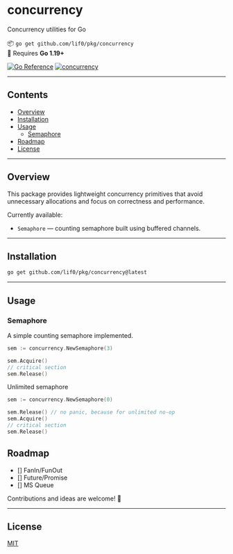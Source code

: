 # concurrency

Concurrency utilities for Go

📦 `go get github.com/lif0/pkg/concurrency`  
🧪 Requires **Go 1.19+**

[![Go Reference](https://pkg.go.dev/badge/github.com/lif0/pkg.svg)](https://pkg.go.dev/github.com/lif0/pkg/concurrency)
[![concurrency](https://coveralls.io/repos/github/lif0/pkg/badge.svg?flag=concurrency&branch=main)](https://coveralls.io/github/lif0/pkg?flag=concurrency&branch=main)

---

## Contents

- [Overview](#overview)
- [Installation](#installation)
- [Usage](#usage)
  - [Semaphore](#semaphore)
- [Roadmap](#roadmap)
- [License](#license)

---

## Overview

This package provides lightweight concurrency primitives that avoid unnecessary allocations and focus on correctness and performance.

Currently available:

- `Semaphore` — counting semaphore built using buffered channels.

---

## Installation

```bash
go get github.com/lif0/pkg/concurrency@latest
```

---

## Usage

### Semaphore

A simple counting semaphore implemented.

```go
sem := concurrency.NewSemaphore(3)

sem.Acquire()
// critical section
sem.Release()
```

Unlimited semaphore

```go
sem := concurrency.NewSemaphore(0)

sem.Release() // no panic, because for unlimited no-op
sem.Acquire()
// critical section
sem.Release()
```

## Roadmap

- [] FanIn/FunOut
- [] Future/Promise
- [] MS Queue

Contributions and ideas are welcome! 🤗

---

## License

[MIT](./LICENSE)
